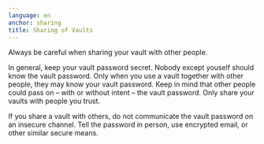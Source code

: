 ```yaml
---
language: en
anchor: sharing
title: Sharing of Vaults
---
```

<p class="lead">Always be careful when sharing your vault with other people.</p>

In general, keep your vault password secret. Nobody except youself should know the vault password. Only when you use a vault together with other people, they may know your vault password. Keep in mind that other people could pass on – with or without intent – the vault password. Only share your vaults with people you trust.

If you share a vault with others, do not communicate the vault password on an insecure channel. Tell the password in person, use encrypted email, or other similar secure means.
